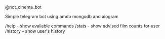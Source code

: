 @not_cinema_bot

Simple telegram bot using amdb mongodb and aiogram 

/help - show available commands
/stats - show advised film counts for user
/history - show user's history